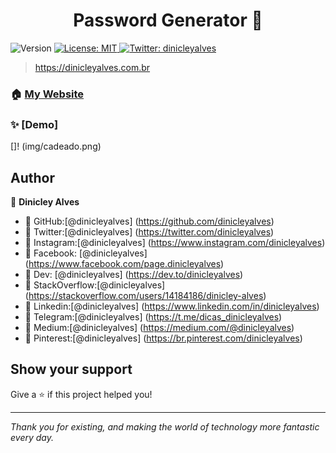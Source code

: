 <h1 align="center"> Password Generator 👋</h1>
<p>
  <img alt="Version" src="https://img.shields.io/badge/version-1.0.0-blue.svg?cacheSeconds=2592000" />
  <a href="#" target="_blank">
    <img alt="License: MIT" src="https://img.shields.io/badge/License-MIT-yellow.svg" />
  </a>
  <a href="https://twitter.com/dinicleyalves" target="_blank">
    <img alt="Twitter: dinicleyalves" src="https://img.shields.io/twitter/follow/dinicleyalves.svg?style=social" />
  </a>
</p>

> https://dinicleyalves.com.br

### 🏠 [My Website](https://dinicleyalves.com.br/)

### ✨ [Demo]
[]! (img/cadeado.png)
## Author

👤 **Dinicley Alves**

* 🚀  GitHub:[@dinicleyalves] (https://github.com/dinicleyalves)
* 🚀  Twitter:[@dinicleyalves] (https://twitter.com/dinicleyalves) 
* 🚀  Instagram:[@dinicleyalves] (https://www.instagram.com/dinicleyalves) 
* 🚀  Facebook: [@dinicleyalves] (https://www.facebook.com/page.dinicleyalves) 
* 🚀  Dev: [@dinicleyalves] (https://dev.to/dinicleyalves) 
* 🚀  StackOverflow:[@dinicleyalves] (https://stackoverflow.com/users/14184186/dinicley-alves) 
* 🚀  Linkedin:[@dinicleyalves] (https://www.linkedin.com/in/dinicleyalves) 
* 🚀  Telegram:[@dinicleyalves] (https://t.me/dicas_dinicleyalves) 
* 🚀  Medium:[@dinicleyalves] (https://medium.com/@dinicleyalves) 
* 🚀  Pinterest:[@dinicleyalves] (https://br.pinterest.com/dinicleyalves) 



## Show your support

Give a ⭐️ if this project helped you!

***
_Thank you for existing, and making the world of technology more fantastic every day._

